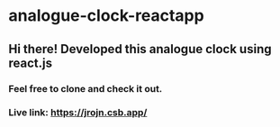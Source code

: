 # analogue-clock-reactapp

## Hi there! Developed this analogue clock using react.js

### Feel free to clone and check it out.

### Live link: https://jrojn.csb.app/
